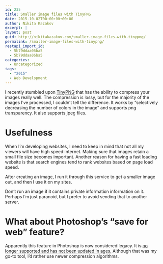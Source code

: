 ```yaml
---
id: 235
title: Smaller image files with TinyPNG
date: 2015-10-02T00:00:00+00:00
author: Nikita Kazakov
excerpt: |
layout: post
guid: http://nikitakazakov.com/smaller-image-files-with-tinypng/
permalink: /smaller-image-files-with-tinypng/
restapi_import_id:
  - 5b79ddaa06ba5
  - 5b79ddaa06ba5
categories:
  - Uncategorized
tags:
  - "2015"
  - Web Development
---
```


I recently stumbled upon <a href="http://tinypng.com" target="_blank" rel="noopener noreferrer">TinyPNG</a> that has the ability to compress your images really well. The compression is lossy, but for the majority of the images I’ve processed, I couldn’t tell the difference. It works by “selectively decreasing the number of colors in the image” and supports png transparency. It also supports jpeg files.

# Usefulness

When I’m developing websites, I need to keep in mind that not all my viewers will have high speed internet. Making sure that images retain a small file size becomes important. Another reason for having a fast loading website is that search engines tend to rank websites based on page load speed.

After creating an image, I run it through this service to get a smaller image out, and then I use it on my sites.

Don’t run an image if it contains private information information on it. Perhaps I’m just paranoid, but I prefer to avoid sending that to another server.

# What about Photoshop’s “save for web” feature?

Apparently this feature in Photoshop is now considered legacy. It is <a href="http://blogs.adobe.com/crawlspace/2015/06/save-for-web-in-photoshop-cc-2015.html" target="_blank" rel="noopener noreferrer">no longer supported and has not been updated in ages.</a> Although that was my go-to tool, I’d rather use newer compression algorithms.